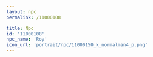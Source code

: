 ```yaml
---
layout: npc
permalink: /11000108

title: Npc
id: '11000108'
npc_name: 'Roy'
icon_url: 'portrait/npc/11000150_k_normalman4_p.png'
---
```

